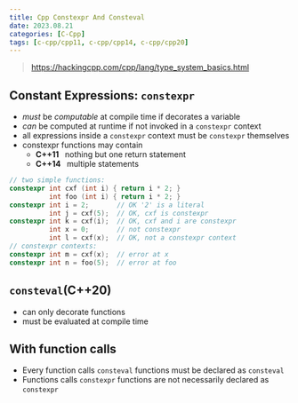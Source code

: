 ```yaml
---
title: Cpp Constexpr And Consteval
date: 2023.08.21
categories: [C-Cpp]
tags: [c-cpp/cpp11, c-cpp/cpp14, c-cpp/cpp20]
---
```


> https://hackingcpp.com/cpp/lang/type_system_basics.html

## Constant Expressions: `constexpr` 

- _must_ be _computable_ at compile time if decorates a variable
- _can_ be computed at runtime if not invoked in a `constexpr` context
- all expressions inside a `constexpr` context must be `constexpr` themselves
- constexpr functions may contain
  - **C++11**  nothing but one return statement
  - **C++14**  multiple statements

```cpp
// two simple functions:
constexpr int cxf (int i) { return i * 2; }
          int foo (int i) { return i * 2; }
constexpr int i = 2;       // OK '2' is a literal
          int j = cxf(5);  // OK, cxf is constexpr 
constexpr int k = cxf(i);  // OK, cxf and i are constexpr
          int x = 0;       // not constexpr
          int l = cxf(x);  // OK, not a constexpr context
// constexpr contexts:
constexpr int m = cxf(x);  // error at x
constexpr int n = foo(5);  // error at foo
```

## `consteval`(C++20)

- can only decorate functions
- must be evaluated at compile time

## With function calls

- Every function calls `consteval` functions must be declared as `consteval`
- Functions calls `constexpr` functions are not necessarily declared as `constexpr`


